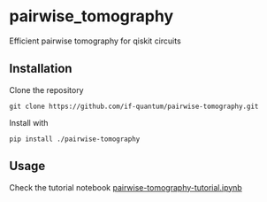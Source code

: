 # pairwise_tomography
Efficient pairwise tomography for qiskit circuits


## Installation
Clone the repository

```
git clone https://github.com/if-quantum/pairwise-tomography.git
```

Install with
```
pip install ./pairwise-tomography
```

## Usage
Check the tutorial notebook [pairwise-tomography-tutorial.ipynb](docs/pairwise-tomography-tutorial.ipynb)
